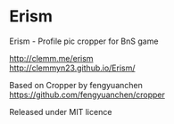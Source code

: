 # Erism
Erism - Profile pic cropper for BnS game

http://clemm.me/erism  
http://clemmyn23.github.io/Erism/

Based on Cropper by fengyuanchen https://github.com/fengyuanchen/cropper

Released under MIT licence 
